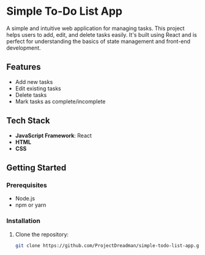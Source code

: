 # Simple To-Do List App

A simple and intuitive web application for managing tasks. This project helps users to add, edit, and delete tasks easily. It's built using React and is perfect for understanding the basics of state management and front-end development.

## Features
- Add new tasks
- Edit existing tasks
- Delete tasks
- Mark tasks as complete/incomplete

## Tech Stack
- **JavaScript Framework**: React
- **HTML**
- **CSS**

## Getting Started

### Prerequisites
- Node.js
- npm or yarn

### Installation
1. Clone the repository:
   ```bash
   git clone https://github.com/ProjectDreadman/simple-todo-list-app.git
